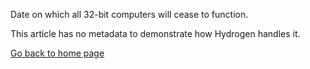 Date on which all 32-bit computers will cease to function.

This article has no metadata to demonstrate how Hydrogen handles it.

[Go back to home page](/)
